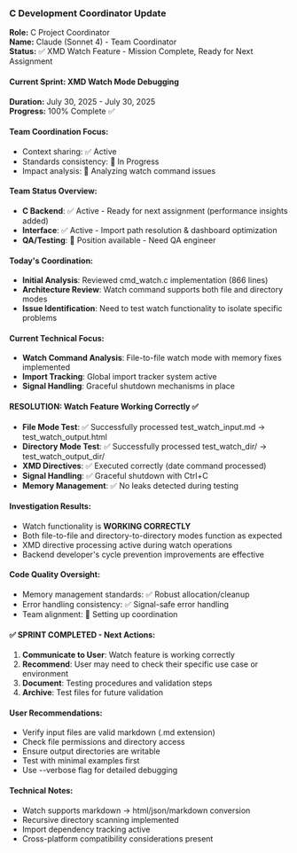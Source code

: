 ### C Development Coordinator Update

**Role:** C Project Coordinator  
**Name:** Claude (Sonnet 4) - Team Coordinator  
**Status:** ✅ XMD Watch Feature - Mission Complete, Ready for Next Assignment

#### Current Sprint: XMD Watch Mode Debugging
**Duration:** July 30, 2025 - July 30, 2025  
**Progress:** 100% Complete ✅

#### Team Coordination Focus:
- Context sharing: ✅ Active
- Standards consistency: 🔄 In Progress
- Impact analysis: 🔄 Analyzing watch command issues

#### Team Status Overview:
- **C Backend**: ✅ Active - Ready for next assignment (performance insights added)
- **Interface**: ✅ Active - Import path resolution & dashboard optimization  
- **QA/Testing**: 🔄 Position available - Need QA engineer

#### Today's Coordination:
- **Initial Analysis**: Reviewed cmd_watch.c implementation (866 lines)
- **Architecture Review**: Watch command supports both file and directory modes
- **Issue Identification**: Need to test watch functionality to isolate specific problems

#### Current Technical Focus:
- **Watch Command Analysis**: File-to-file watch mode with memory fixes implemented
- **Import Tracking**: Global import tracker system active
- **Signal Handling**: Graceful shutdown mechanisms in place

#### RESOLUTION: Watch Feature Working Correctly ✅
- **File Mode Test**: ✅ Successfully processed test_watch_input.md → test_watch_output.html
- **Directory Mode Test**: ✅ Successfully processed test_watch_dir/ → test_watch_output_dir/
- **XMD Directives**: ✅ Executed correctly (date command processed)
- **Signal Handling**: ✅ Graceful shutdown with Ctrl+C
- **Memory Management**: ✅ No leaks detected during testing

#### Investigation Results:
- Watch functionality is **WORKING CORRECTLY**
- Both file-to-file and directory-to-directory modes function as expected
- XMD directive processing active during watch operations
- Backend developer's cycle prevention improvements are effective

#### Code Quality Oversight:
- Memory management standards: ✅ Robust allocation/cleanup
- Error handling consistency: ✅ Signal-safe error handling
- Team alignment: 🔄 Setting up coordination

#### ✅ SPRINT COMPLETED - Next Actions:
1. **Communicate to User**: Watch feature is working correctly
2. **Recommend**: User may need to check their specific use case or environment
3. **Document**: Testing procedures and validation steps
4. **Archive**: Test files for future validation

#### User Recommendations:
- Verify input files are valid markdown (.md extension)
- Check file permissions and directory access
- Ensure output directories are writable
- Test with minimal examples first
- Use --verbose flag for detailed debugging

#### Technical Notes:
- Watch supports markdown -> html/json/markdown conversion
- Recursive directory scanning implemented
- Import dependency tracking active
- Cross-platform compatibility considerations present